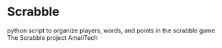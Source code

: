 # Scrabble
python script to organize players, words, and points in the scrabble game
The Scrabble project
AmaliTech 

